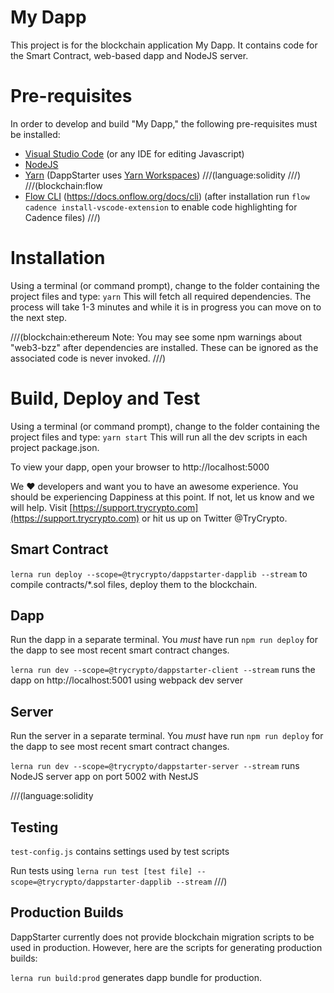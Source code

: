 # My Dapp

This project is for the blockchain application My Dapp. It contains code for the Smart Contract, web-based dapp and NodeJS server.

# Pre-requisites

In order to develop and build "My Dapp," the following pre-requisites must be installed:

* [Visual Studio Code](https://code.visualstudio.com/download) (or any IDE for editing Javascript)
* [NodeJS](https://nodejs.org/en/download/)
* [Yarn](https://classic.yarnpkg.com/en/docs/install) (DappStarter uses [Yarn Workspaces](https://classic.yarnpkg.com/en/docs/workspaces))
///(language:solidity
///)
///(blockchain:flow
* [Flow CLI](https://docs.onflow.org/docs/cli) (https://docs.onflow.org/docs/cli) (after installation run `flow cadence install-vscode-extension` to enable code highlighting for Cadence files)
///)

# Installation

Using a terminal (or command prompt), change to the folder containing the project files and type: `yarn` This will fetch all required dependencies. The process will take 1-3 minutes and while it is in progress you can move on to the next step.

///(blockchain:ethereum
Note: You may see some npm warnings about "web3-bzz" after dependencies are installed. These can be ignored as the associated code is never invoked.
///)
# Build, Deploy and Test

Using a terminal (or command prompt), change to the folder containing the project files and type: `yarn start` This will run all the dev scripts in each project package.json.

To view your dapp, open your browser to http://localhost:5000

We ♥️ developers and want you to have an awesome experience. You should be experiencing Dappiness at this point. If not, let us know and we will help. Visit [https://support.trycrypto.com](https://support.trycrypto.com) or hit us up on Twitter @TryCrypto.


## Smart Contract

`lerna run deploy --scope=@trycrypto/dappstarter-dapplib --stream` to compile contracts/*.sol files, deploy them to the blockchain. 

## Dapp

Run the dapp in a separate terminal. You *must* have run `npm run deploy` for the dapp to see most recent smart contract changes.

`lerna run dev --scope=@trycrypto/dappstarter-client --stream` runs the dapp on http://localhost:5001 using webpack dev server

## Server

Run the server in a separate terminal. You *must* have run `npm run deploy` for the dapp to see most recent smart contract changes.

`lerna run dev --scope=@trycrypto/dappstarter-server --stream` runs NodeJS server app on port 5002 with NestJS

///(language:solidity
## Testing

`test-config.js` contains settings used by test scripts

Run tests using `lerna run test [test file] --scope=@trycrypto/dappstarter-dapplib --stream`
///)
## Production Builds

DappStarter currently does not provide blockchain migration scripts to be used in production. However, here are the scripts for generating production builds:

`lerna run build:prod` generates dapp bundle for production.
